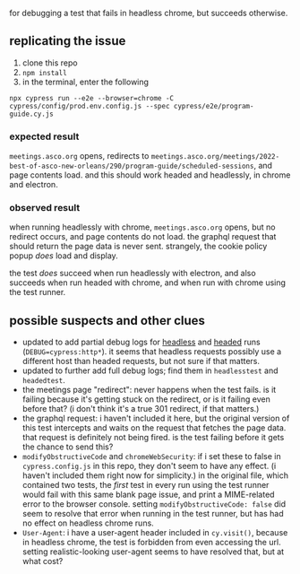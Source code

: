 for debugging a test that fails in headless chrome, but succeeds otherwise.

## replicating the issue
1. clone this repo
2. `npm install`
3. in the terminal, enter the following
```
npx cypress run --e2e --browser=chrome -C cypress/config/prod.env.config.js --spec cypress/e2e/program-guide.cy.js
```

### expected result
`meetings.asco.org` opens, redirects to `meetings.asco.org/meetings/2022-best-of-asco-new-orleans/290/program-guide/scheduled-sessions`, and page contents load. and this should work headed and headlessly, in chrome and electron.

### observed result
when running headlessly with chrome, `meetings.asco.org` opens, but no redirect occurs, and page contents do not load. the graphql request that should return the page data is never sent. strangely, the cookie policy popup *does* load and display.

the test *does* succeed when run headlessly with electron, and also succeeds when run headed with chrome, and when run with chrome using the test runner.

## possible suspects and other clues
* updated to add partial debug logs for [headless](https://pastebin.com/HSJJjxDi) and [headed](https://pastebin.com/HnAiRbqf) runs (`DEBUG=cypress:http*`). it seems that headless requests possibly use a different host than headed requests, but not sure if that matters.
* updated to further add full debug logs; find them in `headlesstest` and `headedtest`.
* the meetings page "redirect": never happens when the test fails. is it failing because it's getting stuck on the redirect, or is it failing even before that? (i don't think it's a true 301 redirect, if that matters.)
* the graphql request: i haven't included it here, but the original version of this test intercepts and waits on the request that fetches the page data. that request is definitely not being fired. is the test failing before it gets the chance to send this?
* `modifyObstructiveCode` and `chromeWebSecurity`: if i set these to false in `cypress.config.js` in this repo, they don't seem to have any effect. (i haven't included them right now for simplicity.) in the original file, which contained two tests, the *first* test in every run using the test runner would fail with this same blank page issue, and print a MIME-related error to the browser console. setting `modifyObstructiveCode: false` did seem to resolve that error when running in the test runner, but has had no effect on headless chrome runs.
* `User-Agent`: i have a user-agent header included in `cy.visit()`, because in headless chrome, the test is forbidden from even accessing the url. setting realistic-looking user-agent seems to have resolved that, but at what cost?